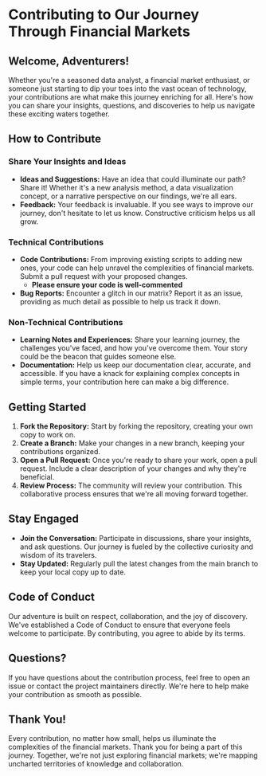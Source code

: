 # Contributing to Our Journey Through Financial Markets

## Welcome, Adventurers!

Whether you're a seasoned data analyst, a financial market enthusiast, or someone just starting to dip your toes into the vast ocean of technology, 
your contributions are what make this journey enriching for all. Here's how you can share 
your insights, questions, and discoveries to help us navigate these exciting waters together.

## How to Contribute

### Share Your Insights and Ideas
- **Ideas and Suggestions:** Have an idea that could illuminate our path? Share it! Whether it's a new analysis method, 
a data visualization concept, or a narrative perspective on our findings, we're all ears.
- **Feedback:** Your feedback is invaluable. If you see ways to improve our journey, don't hesitate to let us know. Constructive criticism helps us all grow.

### Technical Contributions
- **Code Contributions:** From improving existing scripts to adding new ones, your code can help unravel the complexities of financial markets. Submit a pull request with your proposed changes.
  - **Please ensure your code is well-commented**
- **Bug Reports:** Encounter a glitch in our matrix? Report it as an issue, providing as much detail as possible to help us track it down.

### Non-Technical Contributions
- **Learning Notes and Experiences:** Share your learning journey, the challenges you've faced, and how you've overcome them. 
                                      Your story could be the beacon that guides someone else.
- **Documentation:** Help us keep our documentation clear, accurate, and accessible. If you have a knack for explaining complex concepts in simple terms, 
                      your contribution here can make a big difference.

## Getting Started
1. **Fork the Repository:** Start by forking the repository, creating your own copy to work on.
2. **Create a Branch:** Make your changes in a new branch, keeping your contributions organized.
3. **Open a Pull Request:** Once you're ready to share your work, open a pull request. Include a clear description of your changes and why they're beneficial.
4. **Review Process:** The community will review your contribution. This collaborative process ensures that we're all moving forward together.

## Stay Engaged
- **Join the Conversation:** Participate in discussions, share your insights, and ask questions. Our journey is fueled by the collective curiosity and wisdom of its travelers.
- **Stay Updated:** Regularly pull the latest changes from the main branch to keep your local copy up to date.

## Code of Conduct
Our adventure is built on respect, collaboration, and the joy of discovery. We've established a Code of Conduct to ensure that everyone feels welcome to participate. 
By contributing, you agree to abide by its terms.

## Questions?
If you have questions about the contribution process, feel free to open an issue or contact the project maintainers directly. 
We're here to help make your contribution as smooth as possible.

## Thank You!
Every contribution, no matter how small, helps us illuminate the complexities of the financial markets. 
Thank you for being a part of this journey. Together, we're not just exploring financial markets; 
we're mapping uncharted territories of knowledge and collaboration.
